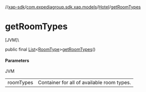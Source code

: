 //[xap-sdk](../../../index.md)/[com.expediagroup.sdk.xap.models](../index.md)/[Hotel](index.md)/[getRoomTypes](get-room-types.md)

# getRoomTypes

[JVM]\

public final [List](https://docs.oracle.com/javase/8/docs/api/java/util/List.html)&lt;[RoomType](../-room-type/index.md)&gt;[getRoomTypes](get-room-types.md)()

#### Parameters

JVM

| | |
|---|---|
| roomTypes | Container for all of available room types. |
